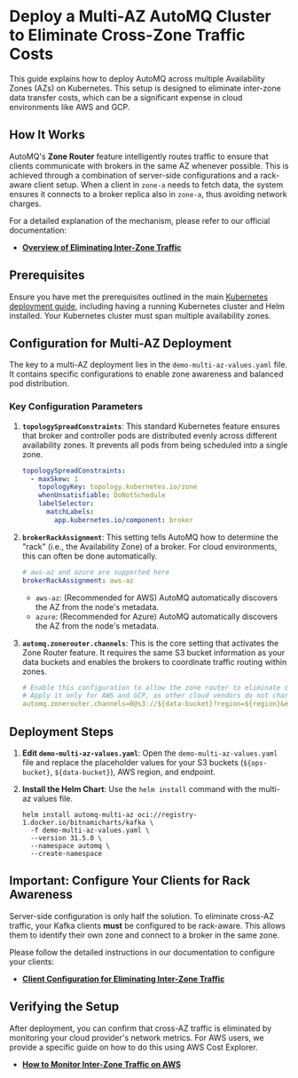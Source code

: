 # Deploy a Multi-AZ AutoMQ Cluster to Eliminate Cross-Zone Traffic Costs

This guide explains how to deploy AutoMQ across multiple Availability Zones (AZs) on Kubernetes. This setup is designed to eliminate inter-zone data transfer costs, which can be a significant expense in cloud environments like AWS and GCP.

## How It Works

AutoMQ's **Zone Router** feature intelligently routes traffic to ensure that clients communicate with brokers in the same AZ whenever possible. This is achieved through a combination of server-side configurations and a rack-aware client setup. When a client in `zone-a` needs to fetch data, the system ensures it connects to a broker replica also in `zone-a`, thus avoiding network charges.

For a detailed explanation of the mechanism, please refer to our official documentation:
*   [**Overview of Eliminating Inter-Zone Traffic**](https://www.automq.com/docs/automq/eliminate-inter-zone-traffics/overview)

## Prerequisites

Ensure you have met the prerequisites outlined in the main [Kubernetes deployment guide](../bitnami/README.md), including having a running Kubernetes cluster and Helm installed. Your Kubernetes cluster must span multiple availability zones.

## Configuration for Multi-AZ Deployment

The key to a multi-AZ deployment lies in the `demo-multi-az-values.yaml` file. It contains specific configurations to enable zone awareness and balanced pod distribution.

### Key Configuration Parameters

1.  **`topologySpreadConstraints`**:
    This standard Kubernetes feature ensures that broker and controller pods are distributed evenly across different availability zones. It prevents all pods from being scheduled into a single zone.
    ```yaml
    topologySpreadConstraints:
      - maxSkew: 1
        topologyKey: topology.kubernetes.io/zone
        whenUnsatisfiable: DoNotSchedule
        labelSelector:
          matchLabels:
            app.kubernetes.io/component: broker
    ```

2.  **`brokerRackAssignment`**:
    This setting tells AutoMQ how to determine the "rack" (i.e., the Availability Zone) of a broker. For cloud environments, this can often be done automatically.
    ```yaml
    # aws-az and azure are supported here
    brokerRackAssignment: aws-az
    ```
    *   `aws-az`: (Recommended for AWS) AutoMQ automatically discovers the AZ from the node's metadata.
    *   `azure`: (Recommended for Azure) AutoMQ automatically discovers the AZ from the node's metadata.

3.  **`automq.zonerouter.channels`**:
    This is the core setting that activates the Zone Router feature. It requires the same S3 bucket information as your data buckets and enables the brokers to coordinate traffic routing within zones.
    ```yaml
    # Enable this configuration to allow the zone router to eliminate cross-zone traffic.
    # Apply it only for AWS and GCP, as other cloud vendors do not charge for cross-zone traffic.
    automq.zonerouter.channels=0@s3://${data-bucket}?region=${region}&endpoint=${endpoint}
    ```

## Deployment Steps

1.  **Edit `demo-multi-az-values.yaml`**:
    Open the `demo-multi-az-values.yaml` file and replace the placeholder values for your S3 buckets (`${ops-bucket}`, `${data-bucket}`), AWS region, and endpoint.

2.  **Install the Helm Chart**:
    Use the `helm install` command with the multi-az values file.
    ```shell
    helm install automq-multi-az oci://registry-1.docker.io/bitnamicharts/kafka \
      -f demo-multi-az-values.yaml \
      --version 31.5.0 \
      --namespace automq \
      --create-namespace
    ```

## Important: Configure Your Clients for Rack Awareness

Server-side configuration is only half the solution. To eliminate cross-AZ traffic, your Kafka clients **must** be configured to be rack-aware. This allows them to identify their own zone and connect to a broker in the same zone.

Please follow the detailed instructions in our documentation to configure your clients:
*   [**Client Configuration for Eliminating Inter-Zone Traffic**](https://www.automq.com/docs/automq/eliminate-inter-zone-traffics/client-configuration)

## Verifying the Setup

After deployment, you can confirm that cross-AZ traffic is eliminated by monitoring your cloud provider's network metrics. For AWS users, we provide a specific guide on how to do this using AWS Cost Explorer.

*   [**How to Monitor Inter-Zone Traffic on AWS**](https://www.automq.com/docs/automq/eliminate-inter-zone-traffics/monitor-inter-zone-traffic)
